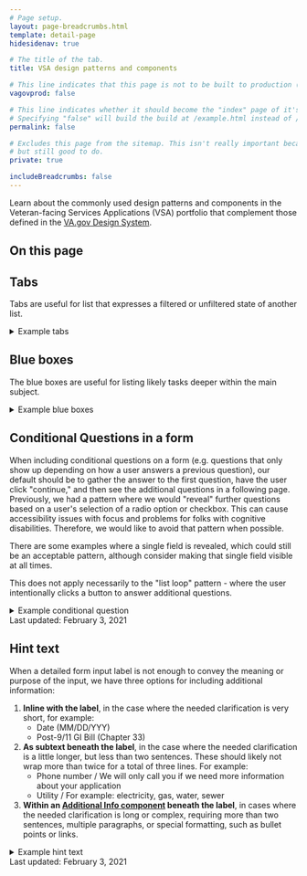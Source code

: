 ```yaml
---
# Page setup.
layout: page-breadcrumbs.html
template: detail-page
hidesidenav: true

# The title of the tab.
title: VSA design patterns and components

# This line indicates that this page is not to be built to production (www.va.gov)
vagovprod: false

# This line indicates whether it should become the "index" page of it's own directory.
# Specifying "false" will build the build at /example.html instead of /example/index.html
permalink: false

# Excludes this page from the sitemap. This isn't really important because we aren't publishing to prod anyway,
# but still good to do.
private: true

includeBreadcrumbs: false
---
```

<div class="va-introtext vads-u-margin-bottom--2">

  Learn about the commonly used design patterns and components in the Veteran-facing Services Applications (VSA) portfolio that complement those defined in the [VA.gov Design System](https://design.va.gov).

</div>

<nav id="table-of-contents">
  <h2 class="vads-u-margin-bottom--2 vads-u-font-size--lg" id="on-this-page">On this page</h2>
  <ul class="usa-unstyled-list"></ul>
</nav>


## Tabs

Tabs are useful for list that expresses a filtered or unfiltered state of another list.

<details>

<summary>Example tabs</summary>

<code>
@todo - The style behind the tabs aren't included on our content pages, although interestingly the style is stored in the design system repo, https://github.com/department-of-veterans-affairs/veteran-facing-services-tools/blob/master/packages/formation/sass/modules/_va-tabs.scss.
</code>

</details>

## Blue boxes

The blue boxes are useful for listing likely tasks deeper within the main subject.

<details>

<summary>Example blue boxes</summary>

<ul class="usa-grid usa-grid-full vads-u-margin-top--3 vads-u-margin-bottom--4 vads-u-display--flex vads-u-flex-direction--column medium-screen:vads-u-flex-direction--row">
  <li class="featured-content-list-item vads-u-background-color--primary-alt-lightest  vads-u-padding-y--1p5 vads-u-padding-x--1p5 vads-u-margin-bottom--2 medium-screen:vads-u-margin-bottom--0 vads-u-display--flex vads-u-flex-direction--column">
    <b>Cardiology at VA Pittsburgh health care</b>
    <hr class="featured-content-hr vads-u-margin-y--1p5 vads-u-border-color--primary">
    <p class="va-nav-linkslist-description">Learn about our leading clinical cardiology work</p>
    <a class="vads-u-display--block vads-u-padding-top--1 vads-u-text-decoration--none" href="/pittsburgh-health-care/programs/cardiology">
      <span>Read more<i class="fa fa-chevron-right vads-facility-hub-cta-arrow"></i>
      </span>
    </a>
  </li>
  <li class="featured-content-list-item vads-u-background-color--primary-alt-lightest  vads-u-padding-y--1p5 vads-u-padding-x--1p5 vads-u-margin-bottom--2 medium-screen:vads-u-margin-bottom--0 vads-u-display--flex vads-u-flex-direction--column">
    <b>Health care for transgender Veterans</b>
    <hr class="featured-content-hr vads-u-margin-y--1p5 vads-u-border-color--primary">
    <p class="va-nav-linkslist-description">VA Pittsburgh health care provides compassionate care for transgender Veterans</p>
    <a class="vads-u-display--block vads-u-padding-top--1 vads-u-text-decoration--none" href="/pittsburgh-health-care/stories/team-provides-health-care-for-transgender-veterans">
      <span>Read more<i class="fa fa-chevron-right vads-facility-hub-cta-arrow"></i>
      </span>
    </a>
  </li>
  <li class="featured-content-list-item vads-u-background-color--primary-alt-lightest  vads-u-padding-y--1p5 vads-u-padding-x--1p5 vads-u-margin-bottom--2 medium-screen:vads-u-margin-bottom--0 vads-u-display--flex vads-u-flex-direction--column">
    <b>The Mission Act</b>
    <hr class="featured-content-hr vads-u-margin-y--1p5 vads-u-border-color--primary">
    <p class="va-nav-linkslist-description">Find out how to get community care as a VA Pittsburgh health care patient</p>
    <a class="vads-u-display--block vads-u-padding-top--1 vads-u-text-decoration--none" href="https://www.missionact.va.gov/">
      <span>Read more<i class="fa fa-chevron-right vads-facility-hub-cta-arrow"></i>
      </span>
    </a>
  </li>
</ul>

</details>

## Conditional Questions in a form

When including conditional questions on a form (e.g. questions that only show up depending on how a user answers a previous question), our default should be to gather the answer to the first question, have the user click "continue," and then see the additional questions in a following page.  Previously, we had a pattern where we would "reveal" further questions based on a user's selection of a radio option or checkbox.  This can cause accessibility issues with focus and problems for folks with cognitive disabilities. Therefore, we would like to avoid that pattern when possible.

There are some examples where a single field is revealed, which could still be an acceptable pattern, although consider making that single field visible at all times.

This does not apply necessarily to the "list loop" pattern - where the user intentionally clicks a button to answer additional questions.

<details>

<summary>Example conditional question</summary>

<code>
TBD
</code>

</details>

<div class="last-updated usa-content">
  Last updated: <time datetime="2020-11-20">February 3, 2021</time>
</div>

## Hint text

When a detailed form input label is not enough to convey the meaning or purpose of the input, we have three options for including additional information:
1. **Inline with the label**, in the case where the needed clarification is very short, for example:
    -  Date (MM/DD/YYY)
    -  Post-9/11 GI Bill (Chapter 33)
2. **As subtext beneath the label**, in the case where the needed clarification is a little longer, but less than two sentences. These should likely not wrap more than twice for a total of three lines. For example:
    - Phone number / We will only call you if we need more information about your application
    - Utility / For example: electricity, gas, water, sewer
3. **Within an [Additional Info component](https://design.va.gov/components/additional-info) beneath the label**, in cases where the needed clarification is long or complex, requiring more than two sentences, multiple paragraphs, or special formatting, such as bullet points or links.

<details>

<summary>Example hint text</summary>

<code>
TBD
</code>

</details>

<div class="last-updated usa-content">
  Last updated: <time datetime="2020-11-20">February 3, 2021</time>
</div>
